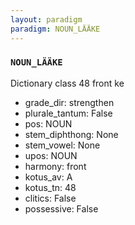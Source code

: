 ```yaml
---
layout: paradigm
paradigm: NOUN_LÄÄKE
---
```

### ` NOUN_LÄÄKE `

Dictionary class 48 front ke
* grade_dir: strengthen
* plurale_tantum: False
* pos: NOUN
* stem_diphthong: None
* stem_vowel: None
* upos: NOUN
* harmony: front
* kotus_av: A
* kotus_tn: 48
* clitics: False
* possessive: False
